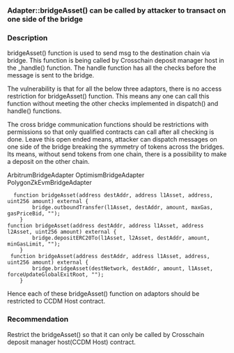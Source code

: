 ### Adapter::bridgeAsset() can be called by attacker to transact on one side of the bridge ###

### Description ###
bridgeAsset() function is used to send msg to the destination chain via bridge.
This function is being called by Crosschain deposit manager host in the _handle() function. The handle function has all the checks before the message is sent to the bridge.

The vulnerability is that for all the below three adaptors, there is no access restriction for bridgeAsset() function. This means any one can call this function without meeting the other checks implemented in dispatch() and handle() functions.

The cross bridge communication functions should be restrictions with permissions so that only qualified contracts can call after all checking is done. Leave this open ended means, attacker can dispatch messages on one side of the bridge breaking the symmetry of tokens across the bridges. Its means, without send tokens from one chain, there is a possibility to make a deposit on the other chain.

ArbitrumBridgeAdapter
OptimismBridgeAdapter
PolygonZkEvmBridgeAdapter

```
  function bridgeAsset(address destAddr, address l1Asset, address, uint256 amount) external {
        bridge.outboundTransfer(l1Asset, destAddr, amount, maxGas, gasPriceBid, "");
    }
function bridgeAsset(address destAddr, address l1Asset, address l2Asset, uint256 amount) external {
        bridge.depositERC20To(l1Asset, l2Asset, destAddr, amount, minGasLimit, "");
    }
 function bridgeAsset(address destAddr, address l1Asset, address, uint256 amount) external {
        bridge.bridgeAsset(destNetwork, destAddr, amount, l1Asset, forceUpdateGlobalExitRoot, "");
    }
```

Hence each of these bridgeAsset() function on adaptors should be restricted to CCDM Host contract.

### Recommendation ###
Restrict the bridgeAsset() so that it can only be called by Crosschain deposit manager host(CCDM Host) contract.